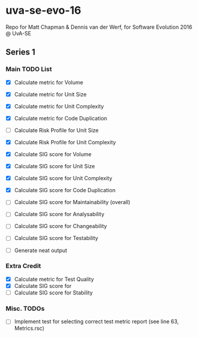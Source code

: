 # uva-se-evo-16
Repo for Matt Chapman &amp; Dennis van der Werf, for Software Evolution 2016 @ UvA-SE

## Series 1

### Main TODO List

- [x] Calculate metric for Volume
- [x] Calculate metric for Unit Size
- [x] Calculate metric for Unit Complexity
- [x] Calculate metric for Code Duplication
- [ ] Calculate Risk Profile for Unit Size
- [x] Calculate Risk Profile for Unit Complexity
- [x] Calculate SIG score for Volume
- [x] Calculate SIG score for Unit Size
- [x] Calculate SIG score for Unit Complexity
- [x] Calculate SIG score for Code Duplication


- [ ] Calculate SIG score for Maintainability (overall)
- [ ] Calculate SIG score for Analysability
- [ ] Calculate SIG score for Changeability
- [ ] Calculate SIG score for Testability


- [ ] Generate neat output

### Extra Credit

- [x] Calculate metric for Test Quality
- [x] Calculate SIG score for 
- [ ] Calculate SIG score for Stability

### Misc. TODOs

- [ ] Implement test for selecting correct test metric report (see line 63, Metrics.rsc)
